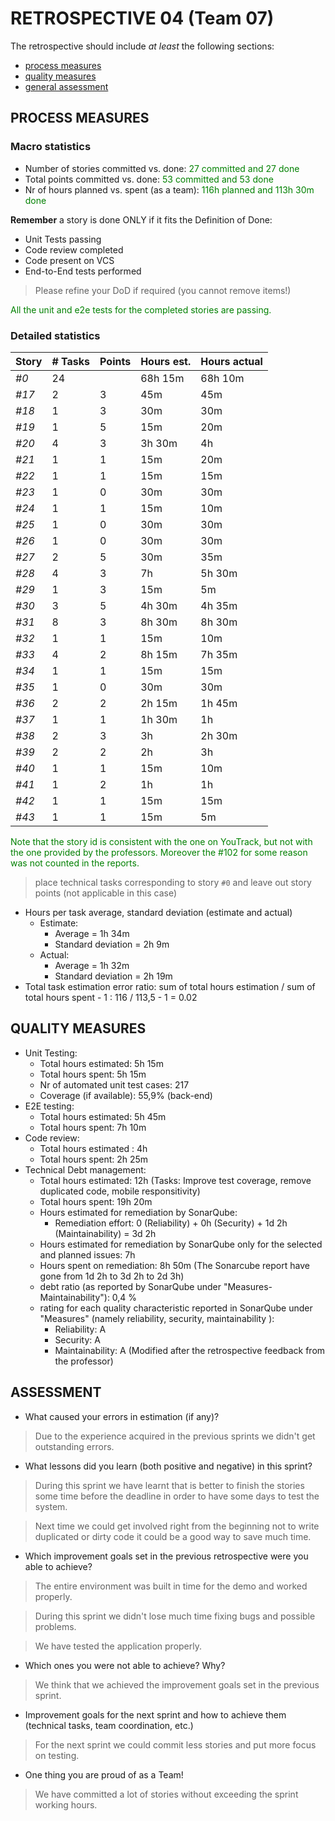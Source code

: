 # RETROSPECTIVE 04 (Team 07)

The retrospective should include _at least_ the following
sections:

- [process measures](#process-measures)
- [quality measures](#quality-measures)
- [general assessment](#assessment)

## PROCESS MEASURES

### Macro statistics

- Number of stories committed vs. done:<span style="color:green"> 27 committed and 27 done
- Total points committed vs. done: <span style="color:green">53 committed and 53 done
- Nr of hours planned vs. spent (as a team):<span style="color:green"> 116h planned and 113h 30m done

**Remember** a story is done ONLY if it fits the Definition of Done:

- Unit Tests passing
- Code review completed
- Code present on VCS
- End-to-End tests performed

> Please refine your DoD if required (you cannot remove items!)

<span style="color:green">
All the unit and e2e tests for the completed stories are passing.
</span>

### Detailed statistics

| Story | # Tasks | Points | Hours est. | Hours actual |
| ----- | ------- | ------ | ---------- | ------------ |
| _#0_  | 24      |        | 68h 15m    | 68h 10m      |
| _#17_ | 2       | 3      | 45m        | 45m          |
| _#18_ | 1       | 3      | 30m        | 30m          |
| _#19_ | 1       | 5      | 15m        | 20m          |
| _#20_ | 4       | 3      | 3h 30m     | 4h           |
| _#21_ | 1       | 1      | 15m        | 20m          |
| _#22_ | 1       | 1      | 15m        | 15m          |
| _#23_ | 1       | 0      | 30m        | 30m          |
| _#24_ | 1       | 1      | 15m        | 10m          |
| _#25_ | 1       | 0      | 30m        | 30m          |
| _#26_ | 1       | 0      | 30m        | 30m          |
| _#27_ | 2       | 5      | 30m        | 35m          |
| _#28_ | 4       | 3      | 7h         | 5h 30m       |
| _#29_ | 1       | 3      | 15m        | 5m           |
| _#30_ | 3       | 5      | 4h 30m     | 4h 35m       |
| _#31_ | 8       | 3      | 8h 30m     | 8h 30m       |
| _#32_ | 1       | 1      | 15m        | 10m          |
| _#33_ | 4       | 2      | 8h 15m     | 7h 35m       |
| _#34_ | 1       | 1      | 15m        | 15m          |
| _#35_ | 1       | 0      | 30m        | 30m          |
| _#36_ | 2       | 2      | 2h 15m     | 1h 45m       |
| _#37_ | 1       | 1      | 1h 30m     | 1h           |
| _#38_ | 2       | 3      | 3h         | 2h 30m       |
| _#39_ | 2       | 2      | 2h         | 3h           |
| _#40_ | 1       | 1      | 15m        | 10m          |
| _#41_ | 1       | 2      | 1h         | 1h           |
| _#42_ | 1       | 1      | 15m        | 15m          |
| _#43_ | 1       | 1      | 15m        | 5m           |

<span style="color:green">
Note that the story id is consistent with the one on YouTrack, but not with the one provided by the professors.</span>

<span style="color:green">
Moreover the #102 for some reason was not counted in the reports.</span>

> place technical tasks corresponding to story `#0` and leave out story points (not applicable in this case)

- Hours per task average, standard deviation (estimate and actual)
  - Estimate:
    - Average = 1h 34m
    - Standard deviation = 2h 9m
  - Actual:
    - Average = 1h 32m
    - Standard deviation = 2h 19m
- Total task estimation error ratio: sum of total hours estimation / sum of total hours spent - 1 : 116 / 113,5 - 1 = 0.02

## QUALITY MEASURES

- Unit Testing:
  - Total hours estimated: 5h 15m
  - Total hours spent: 5h 15m
  - Nr of automated unit test cases: 217
  - Coverage (if available): 55,9% (back-end)
- E2E testing:
  - Total hours estimated: 5h 45m
  - Total hours spent: 7h 10m
- Code review:
  - Total hours estimated : 4h
  - Total hours spent: 2h 25m
- Technical Debt management:
  - Total hours estimated: 12h (Tasks: Improve test coverage, remove duplicated code, mobile responsitivity)
  - Total hours spent: 19h 20m
  - Hours estimated for remediation by SonarQube:
    - Remediation effort: 0 (Reliability) + 0h (Security) + 1d 2h (Maintainability) = 3d 2h
  - Hours estimated for remediation by SonarQube only for the selected and planned issues: 7h
  - Hours spent on remediation: 8h 50m (The Sonarcube report have gone from 1d 2h to 3d 2h to 2d 3h)
  - debt ratio (as reported by SonarQube under "Measures-Maintainability"): 0,4 %
  - rating for each quality characteristic reported in SonarQube under "Measures" (namely reliability, security, maintainability ):
    - Reliability: A
    - Security: A
    - Maintainability: A
      (Modified after the retrospective feedback from the professor)

## ASSESSMENT

- What caused your errors in estimation (if any)?

> Due to the experience acquired in the previous sprints we didn't get outstanding errors.

- What lessons did you learn (both positive and negative) in this sprint?

> During this sprint we have learnt that is better to finish the stories some time before the deadline in order to have some days to test the system.

> Next time we could get involved right from the beginning not to write duplicated or dirty code it could be a good way to save much time.

- Which improvement goals set in the previous retrospective were you able to achieve?

> The entire environment was built in time for the demo and worked properly.

> During this sprint we didn't lose much time fixing bugs and possible problems.

> We have tested the application properly.

- Which ones you were not able to achieve? Why?

> We think that we achieved the improvement goals set in the previous sprint.

- Improvement goals for the next sprint and how to achieve them (technical tasks, team coordination, etc.)

> For the next sprint we could commit less stories and put more focus on testing.

- One thing you are proud of as a Team!

> We have committed a lot of stories without exceeding the sprint working hours.
